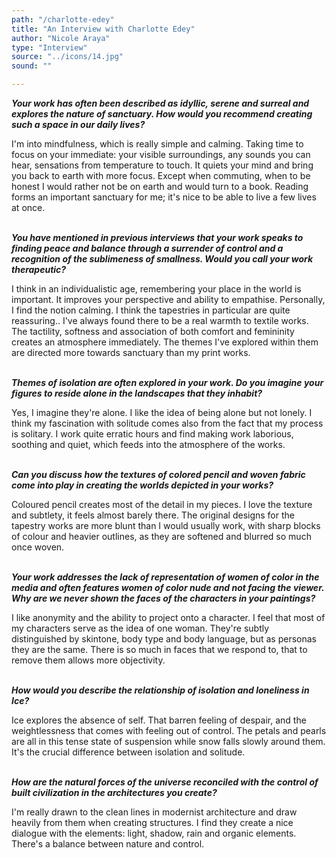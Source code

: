 ```yaml
---
path: "/charlotte-edey"
title: "An Interview with Charlotte Edey"
author: "Nicole Araya"
type: "Interview"
source: "../icons/14.jpg"  
sound: ""

---
```


__*Your work has often been described as idyllic, serene and surreal and explores the nature of sanctuary. How would you recommend creating such a space in our daily lives?*__

I'm into mindfulness, which is really simple and calming. Taking time to focus on your immediate: your visible surroundings, any sounds you can hear, sensations from temperature to touch. It quiets your mind and bring you back to earth with more focus. Except when commuting, when to be honest I would rather not be on earth and would turn to a book. Reading forms an important sanctuary for me; it's nice to be able to live a few lives at once.<br /><br />

__*You have mentioned in previous interviews that your work speaks to finding peace and balance through a surrender of control and a recognition of the sublimeness of smallness. Would you call your work therapeutic?*__

I think in an individualistic age, remembering your place in the world is important. It improves your perspective and ability to empathise. Personally, I find the notion calming. I think the tapestries in particular are quite reassuring.. I've always found there to be a real warmth to textile works. The tactility, softness and association of both comfort and femininity creates an atmosphere immediately. The themes I've explored within them are directed more towards sanctuary than my print works.<br /><br />

__*Themes of isolation are often explored in your work. Do you imagine your figures to reside alone in the landscapes that they inhabit?*__

Yes, I imagine they're alone. I like the idea of being alone but not lonely. I think my fascination with solitude comes also from the fact that my process is solitary. I work quite erratic hours and find making work laborious, soothing and quiet, which feeds into the atmosphere of the works.<br /><br />

__*Can you discuss how the textures of colored pencil and woven fabric come into play in creating the worlds depicted in your works?*__

Coloured pencil creates most of the detail in my pieces. I love the texture and subtlety, it feels almost barely there. The original designs for the tapestry works are more blunt than I would usually work, with sharp blocks of colour and heavier outlines, as they are softened and blurred so much once woven.<br /><br />

__*Your work addresses the lack of representation of women of color in the media and often features women of color nude and not facing the viewer. Why are we never shown the faces of the characters in your paintings?*__

I like anonymity and the ability to project onto a character. I feel that most of my characters serve as the idea of one woman. They're subtly distinguished by skintone, body type and body language, but as personas they are the same. There is so much in faces that we respond to, that to remove them allows more objectivity.<br /><br />

__*How would you describe the relationship of isolation and loneliness in Ice?*__

Ice explores the absence of self. That barren feeling of despair, and the weightlessness that comes with feeling out of control. The petals and pearls are all in this tense state of suspension while snow falls slowly around them. It's the crucial difference between isolation and solitude.<br /><br />

__*How are the natural forces of the universe reconciled with the control of built civilization in the architectures you create?*__

I'm really drawn to the clean lines in modernist architecture and draw heavily from them when creating structures. I find they create a nice dialogue with the elements: light, shadow, rain and organic elements. There's a balance between nature and control.

&nbsp;
